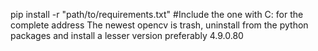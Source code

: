 pip install -r "path/to/requirements.txt" #Include the one with C: for the complete address
The newest opencv is trash, uninstall from the python packages and install a lesser version preferably 4.9.0.80

